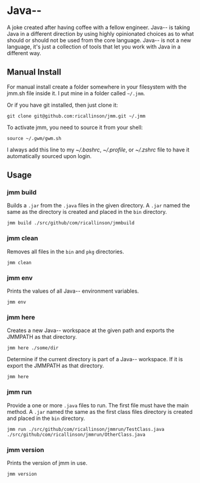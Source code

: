 # Java--

A joke created after having coffee with a fellow engineer. Java-- is taking Java in a different direction by using highly opinionated choices as to what should or should not be used from the core language. Java-- is not a new language, it's just a collection of tools that let you work with Java in a different way.

## Manual Install

For manual install create a folder somewhere in your filesystem with the jmm.sh file inside it. I put mine in a folder called `~/.jmm`.

Or if you have git installed, then just clone it:

    git clone git@github.com:ricallinson/jmm.git ~/.jmm

To activate jmm, you need to source it from your shell:

    source ~/.gwm/gwm.sh

I always add this line to my _~/.bashrc_, _~/.profile_, or _~/.zshrc_ file to have it automatically sourced upon login.

## Usage

### jmm build

Builds a `.jar` from the `.java` files in the given directory. A `.jar` named the same as the directory is created and placed in the `bin` directory.

	jmm build ./src/github/com/ricallinson/jmmbuild

### jmm clean

Removes all files in the `bin` and `pkg` directories.

	jmm clean

### jmm env

Prints the values of all Java-- environment variables.

	jmm env

### jmm here

Creates a new Java-- workspace at the given path and exports the JMMPATH as that directory.

	jmm here ./some/dir

Determine if the current directory is part of a Java-- workspace. If it is export the JMMPATH as that directory.

	jmm here

### jmm run

Provide a one or more `.java` files to run. The first file must have the main method. A `.jar` named the same as the first class files directory is created and placed in the `bin` directory.

	jmm run ./src/github/com/ricallinson/jmmrun/TestClass.java ./src/github/com/ricallinson/jmmrun/OtherClass.java

### jmm version

Prints the version of jmm in use.

	jmm version
